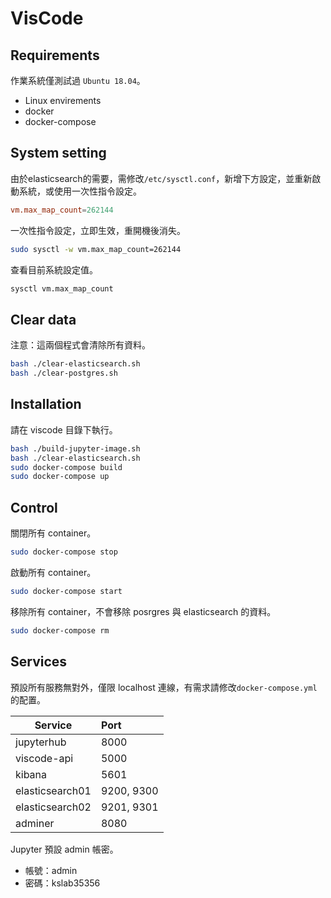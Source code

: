 VisCode
=======

## Requirements
作業系統僅測試過 `Ubuntu 18.04`。
- Linux envirements
- docker
- docker-compose

## System setting
由於elasticsearch的需要，需修改`/etc/sysctl.conf`，新增下方設定，並重新啟動系統，或使用一次性指令設定。
```conf
vm.max_map_count=262144
```

一次性指令設定，立即生效，重開機後消失。
```bash
sudo sysctl -w vm.max_map_count=262144
```

查看目前系統設定值。
```bash
sysctl vm.max_map_count
```

## Clear data
注意：這兩個程式會清除所有資料。
```sh
bash ./clear-elasticsearch.sh
bash ./clear-postgres.sh
```

## Installation
請在 viscode 目錄下執行。
```sh
bash ./build-jupyter-image.sh
bash ./clear-elasticsearch.sh
sudo docker-compose build
sudo docker-compose up
```

## Control
關閉所有 container。
```sh
sudo docker-compose stop
```

啟動所有 container。
```sh
sudo docker-compose start
```

移除所有 container，不會移除 posrgres 與 elasticsearch 的資料。
```sh
sudo docker-compose rm
```

## Services
預設所有服務無對外，僅限 localhost 連線，有需求請修改`docker-compose.yml`的配置。

Service         | Port       
----------------|:-----------
jupyterhub      | 8000       
viscode-api     | 5000       
kibana          | 5601
elasticsearch01 | 9200, 9300 
elasticsearch02 | 9201, 9301
adminer         | 8080

Jupyter 預設 admin 帳密。
- 帳號：admin
- 密碼：kslab35356